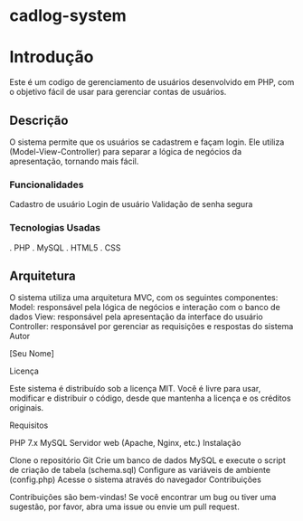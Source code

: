 # cadlog-system

# Introdução

Este é um codigo de gerenciamento de usuários desenvolvido em PHP, com o objetivo fácil de usar para gerenciar contas de usuários.

## Descrição

O sistema permite que os usuários se cadastrem e façam login. Ele utiliza (Model-View-Controller) para separar a lógica de negócios da apresentação, tornando mais fácil. 

### Funcionalidades

Cadastro de usuário
Login de usuário
Validação de senha segura 

### Tecnologias Usadas

. PHP 
. MySQL
. HTML5
. CSS

## Arquitetura

O sistema utiliza uma arquitetura MVC, com os seguintes componentes:
Model: responsável pela lógica de negócios e interação com o banco de dados
View: responsável pela apresentação da interface do usuário
Controller: responsável por gerenciar as requisições e respostas do sistema
Autor

[Seu Nome]

Licença

Este sistema é distribuído sob a licença MIT. Você é livre para usar, modificar e distribuir o código, desde que mantenha a licença e os créditos originais.

Requisitos

PHP 7.x
MySQL
Servidor web (Apache, Nginx, etc.)
Instalação

Clone o repositório Git
Crie um banco de dados MySQL e execute o script de criação de tabela (schema.sql)
Configure as variáveis de ambiente (config.php)
Acesse o sistema através do navegador
Contribuições

Contribuições são bem-vindas! Se você encontrar um bug ou tiver uma sugestão, por favor, abra uma issue ou envie um pull request.